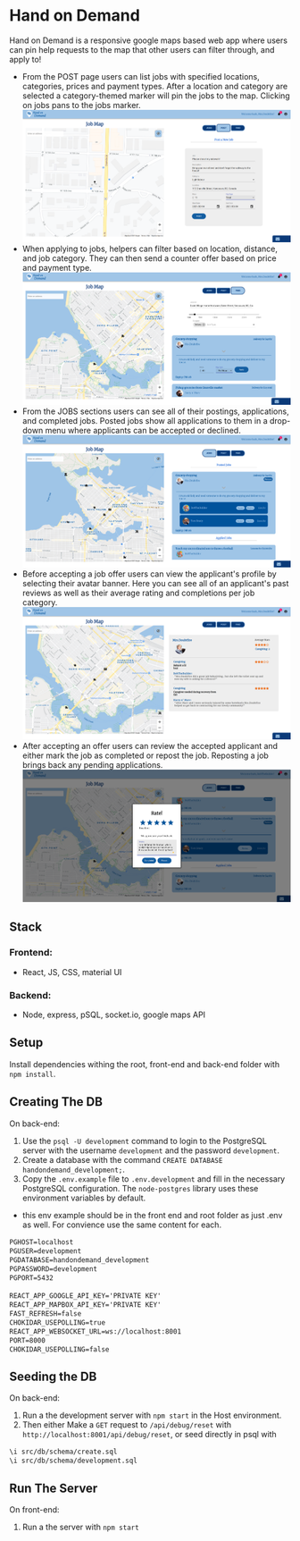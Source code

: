 # Hand on Demand

Hand on Demand is a responsive google maps based web app where users can pin help requests to the map that other users can filter through, and apply to!

- From the POST page users can list jobs with specified locations, categories, prices and payment types. After a location and category are selected a category-themed marker will pin the jobs to the map. Clicking on jobs pans to the jobs marker.
!["posting job form"](https://github.com/AdamTranquilla/hand-on-demand/blob/master/front-end/public/post.png?raw=true)
- When applying to jobs, helpers can filter based on location, distance, and job category. They can then send a counter offer based on price and payment type.
!["filter and apply list"](https://github.com/AdamTranquilla/hand-on-demand/blob/master/front-end/public/apply.png?raw=true)
- From the JOBS sections users can see all of their postings, applications, and completed jobs. Posted jobs show all applications to them in a drop-down menu where applicants can be accepted or declined.
!["users job list"](https://github.com/AdamTranquilla/hand-on-demand/blob/master/front-end/public/my-jobs.png?raw=true)
- Before accepting a job offer users can view the applicant's profile by selecting their avatar banner. Here you can see all of an applicant's past reviews as well as their average rating and completions per job category.
!["user profile"](https://github.com/AdamTranquilla/hand-on-demand/blob/master/front-end/public/profile.png?raw=true)
- After accepting an offer users can review the accepted applicant and either mark the job as completed or repost the job. Reposting a job brings back any pending applications.
!["review helper"](https://github.com/AdamTranquilla/hand-on-demand/blob/master/front-end/public/review.png?raw=true)

## Stack

### Frontend:

- React, JS, CSS, material UI

### Backend:

- Node, express, pSQL, socket.io, google maps API

## Setup

Install dependencies withing the root, front-end and back-end folder with `npm install`.

## Creating The DB

On back-end:

1. Use the `psql -U development` command to login to the PostgreSQL server with the username `development` and the password `development`.
2. Create a database with the command `CREATE DATABASE handondemand_development;`.
3. Copy the `.env.example` file to `.env.development` and fill in the necessary PostgreSQL configuration. The `node-postgres` library uses these environment variables by default.

- this env example should be in the front end and root folder as just .env as well. For convience use the same content for each.

```
PGHOST=localhost
PGUSER=development
PGDATABASE=handondemand_development
PGPASSWORD=development
PGPORT=5432

REACT_APP_GOOGLE_API_KEY='PRIVATE KEY'
REACT_APP_MAPBOX_API_KEY='PRIVATE KEY'
FAST_REFRESH=false
CHOKIDAR_USEPOLLING=true
REACT_APP_WEBSOCKET_URL=ws://localhost:8001
PORT=8000
CHOKIDAR_USEPOLLING=false
```

## Seeding the DB

On back-end:

1. Run a the development server with `npm start` in the Host environment.
2. Then either Make a `GET` request to `/api/debug/reset` with `http://localhost:8001/api/debug/reset`, or seed directly in psql with
```psql
\i src/db/schema/create.sql
\i src/db/schema/development.sql
```

## Run The Server

On front-end:

1. Run a the server with `npm start`
